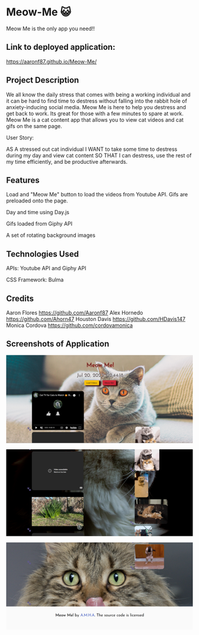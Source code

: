 # Meow-Me 😺
Meow Me is the only app you need!!

## Link to deployed application:
https://aaronf87.github.io/Meow-Me/

## Project Description

We all know the daily stress that comes with being a working individual and it can be hard to find time to destress without falling into the rabbit hole of anxiety-inducing social media. Meow Me is here to help you destress and get back to work. Its great for those with a few minutes to spare at work. Meow Me is a cat content app that allows you to view cat videos and cat gifs on the same page. 

User Story:

AS A stressed out cat individual
I WANT to take some time to destress during my day and view cat content
SO THAT I can destress, use the rest of my time efficiently, and be productive afterwards.

## Features

Load and "Meow Me" button to load the videos from Youtube API. Gifs are preloaded onto the page. 

Day and time using Day.js

Gifs loaded from Giphy API

A set of rotating background images

## Technologies Used

APIs:
Youtube API and Giphy API

CSS Framework: Bulma

## Credits

Aaron Flores https://github.com/Aaronf87
Alex Hornedo https://github.com/Ahorn47
Houston Davis https://github.com/HDavis147
Monica Cordova https://github.com/cordovamonica

## Screenshots of Application

![Top of page](./images/header,%20buttons.png)

![Main Content of Page](./images/main%20content.png)

![Footer](./images/footer.png)